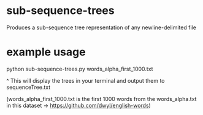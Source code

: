 # sub-sequence-trees

Produces a sub-sequence tree  representation of any newline-delimited file

# example usage

python sub-sequence-trees.py words_alpha_first_1000.txt

^ This will display the trees in your terminal and output them to sequenceTree.txt

(words_alpha_first_1000.txt is the first 1000 words from the words_alpha.txt in this dataset -> https://github.com/dwyl/english-words)
